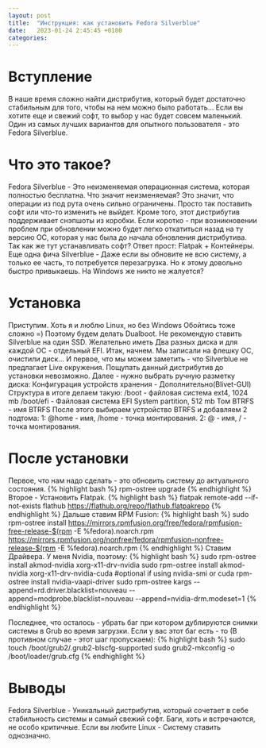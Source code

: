```yaml
---
layout: post
title:  "Инструкция: как установить Fedora Silverblue"
date:   2023-01-24 2:45:45 +0100
categories:
---
```


# Вступление
В наше время сложно найти дистрибутив, который будет достаточно стабильным для того, чтобы на нем можно было работать... Если вы хотите еще и свежий софт, то выбор у нас будет совсем маленький. Один из самых лучших вариантов для опытного пользователя - это Fedora Silverblue.

# Что это такое?
Fedora Silverblue - Это неизменяемая операционная система, которая полностью бесплатна. Что значит неизменяемая? Это значит, что операции из под рута очень сильно ограничены. Просто так поставить софт или что-то изменить не выйдет. Кроме того, этот дистрибутив поддерживает снэпшоты из коробки. Если коротко - при возникновении проблем при обновлении можно будет легко откатиться назад на ту версию ОС, которая у нас была до начала обновления дистрибутива. Так как же тут устанавливать софт? Ответ прост: Flatpak + Контейнеры.
Еще одна фича Silverblue - Даже если вы обновите не всю систему, а только ее часть, то потребуется перезагрузка. Но к этому довольно быстро привыкаешь. На Windows же никто не жалуется?

# Установка
Приступим. Хоть я и люблю Linux, но без Windows Обойтись тоже сложно =)
Поэтому будем делать Dualboot.
Не рекомендую ставить Silverblue на один SSD. Желательно иметь Два разных диска и для каждой ОС - отдельный EFI.
Итак, начнем.
Мы записали на флешку OC, очистили диск...
И первое, что мы можем заметить - что Silverblue не предлагает Live окружения. Пощупать данный дистрибутив до установки невозможно.
Далее - нужно выбрать ручную разметку диска: Конфигурация устройств хранения - Дополнительно(Blivet-GUI)
Структура в итоге делаем такую:
/boot - файловая система ext4, 1024 mb
/boot/efi - Файловая система EFI System partition, 512 mb
Том BTRFS - имя BTRFS
После этого выбираем устройство BTRFS и добавляем 2 подтома:
1: @home - имя, /home - точка монтирования.
2: @ - имя, / - точка монтирования.

# После установки
Первое, что нам надо сделать - это обновить систему до актуального состояния.
{% highlight bash %}
rpm-ostree upgrade
{% endhighlight %}
Второе - Установить Flatpak.
{% highlight bash %}
flatpak remote-add --if-not-exists flathub https://flathub.org/repo/flathub.flatpakrepo
{% endhighlight %}
Дальше ставим RPM Fusion:
{% highlight bash %}
sudo rpm-ostree install https://mirrors.rpmfusion.org/free/fedora/rpmfusion-free-release-$(rpm -E %fedora).noarch.rpm https://mirrors.rpmfusion.org/nonfree/fedora/rpmfusion-nonfree-release-$(rpm -E %fedora).noarch.rpm
{% endhighlight %}
Ставим Драйвера. У меня Nvidia, поэтому:
{% highlight bash %}
sudo rpm-ostree install akmod-nvidia xorg-x11-drv-nvidia
sudo rpm-ostree install akmod-nvidia xorg-x11-drv-nvidia-cuda #optional if using nvidia-smi or cuda
rpm-ostree install nvidia-vaapi-driver
sudo rpm-ostree kargs --append=rd.driver.blacklist=nouveau --append=modprobe.blacklist=nouveau --append=nvidia-drm.modeset=1
{% endhighlight %}

Последнее, что осталось - убрать баг при котором дублируются снимки системы в Grub во время загрузки.
Если у вас этот баг есть - то (В противном случае - этот шаг пропускаем):
{% highlight bash %}
sudo touch /boot/grub2/.grub2-blscfg-supported 
sudo grub2-mkconfig -o /boot/loader/grub.cfg
{% endhighlight %}

# Выводы
Fedora Silverblue - Уникальный дистрибутив, который сочетает в себе стабильность системы и самый свежий софт. Баги, хоть и встречаются, не особо критичные. 
Если вы любите Linux - Систему ставить однозначно.